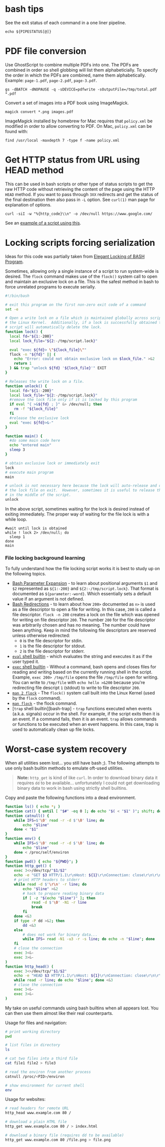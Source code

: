 # bash tips

See the exit status of each command in a one liner pipeline.

    echo ${PIPESTATUS[@]}

# PDF file conversion

Use GhostScript to combine multiple PDFs into one.  The PDFs are combined in
order so shell globbing will list them alphabeticially.  To specify the order in
which the PDFs are combined, name them alphabetically.  Example: `page-1.pdf`,
`page-2.pdf`, `page-3.pdf`.

    gs -dBATCH -dNOPAUSE -q -sDEVICE=pdfwrite -sOutputFile=/tmp/total.pdf *.pdf

Convert a set of images into a PDF book using ImageMagick.

    magick convert *.png images.pdf

ImageMagick installed by homebrew for Mac requires that `policy.xml` be modified
in order to allow converting to PDF.  On Mac, `policy.xml` can be found with:

    find /usr/local -maxdepth 7 -type f -name policy.xml

# Get HTTP status from URL using HEAD method

This can be used in bash scripts or other type of status scripts to get the raw
HTTP code without retrieving the content of the page using the HTTP `HEAD`
method.  If you want to pass through `3XX` redirects and get the status of the
final destination then also pass in `-L` option.  See `curl(1)` man page for
explanation of options.

    curl -siI -w "%{http_code}\\n" -o /dev/null https://www.google.com/

See an [example of a script using this](../bin/jenkins_wait_reboot_done.sh).

# Locking scripts forcing serialization

Ideas for this code was partially taken from [Elegant Locking of BASH
Program][locking].

Sometimes, allowing only a single instance of a script to run system-wide is
desired.  The `flock` command makes use of the `flock()` system call to open and
maintain an exclusive lock on a file.  This is the safest method in bash to
force unrelated programs to execute serially.

```bash
#!/bin/bash

# exit this program on the first non-zero exit code of a command
set -e

# Open a write lock on a file which is maintained globally across scripts by
# the Linux Kernel.  Additionally, if a lock is successfully obtained then this
# script will automatically delete the lock.
function lock() {
  local fd="${1:-200}"
  local lock_file="${2:-/tmp/script.lock}"

  eval "exec ${fd}> \"${lock_file}\""
  flock -n "${fd}" || (
    echo "Error: could not obtain exclusive lock on $lock_file." >&2
    return 1
  ) && trap "unlock ${fd} '${lock_file}'" EXIT
}

# Releases the write lock on a file.
function unlock() {
  local fd="${1:-200}"
  local lock_file="${2:-/tmp/script.lock}"
  #remove the lock file only if it is locked by this program
  if eval "{ >&${fd} ; }" &> /dev/null; then
    rm -f "${lock_file}"
  fi
  #release the exclusive lock
  eval "exec ${fd}>&-"
}

function main() {
  #do some main code here
  echo "entered main"
  sleep 3
}

# obtain exclusive lock or immediately exit
lock
# execute main program
main

# unlock is not necessary here because the lock will auto-release and delete
# the lock file on exit.  However, sometimes it is useful to release the lock
# in the middle of the script.
unlock
```

In the above script, sometimes waiting for the lock is desired instead of
exiting immediately.  The proper way of waiting for the file lock is with a
while loop.

    #wait until lock is obtained
    while ! lock 2> /dev/null; do
      sleep 1
    done
    main

### File locking background learning

To fully understand how the file locking script works it is best to study up on
the following topics.

- [Bash Parameter Expansion][bash-pe] - to learn about positional arguments `$1`
  and `$2` represented as `${1:-200}` and `${2:-/tmp/script.lock}`.  That format
  is documented as `${parameter:-word}`.  Which essentially sets a default value
  if an argument is not defined.
- [Bash Redirections][bash-r] - to learn about how `200>` documented as `n>` is
  used as a file descriptor to open a file for writing.  In this case, `200` is
  called a file descriptor.  `flock -n 200` creates a lock on the file which was
  opened for writing on file descriptor `200`.  The number `200` for the file
  descriptor was arbitrarily chosen and has no meaning.  The number could have
  been anything.  Keep in mind the following file descriptors are reserved
  unless otherwise redirected:
  - `0` is the file descriptor for stdin.
  - `1` is the file descriptor for stdout.
  - `2` is the file descriptor for stderr.
- [`eval` shell builtin][bash-eval] - which evaluates the string and executes it
  as if the user typed it.
- [`exec` shell builtin][bash-exec] - Without a command, bash opens and closes
  files for reading and writing based on the currently running shell in the
  script.  Example, `exec 200> /tmp/file` opens the file `/tmp/file` open for
  writing.  You can write to `/tmp/file` with `echo hello >&200` because you're
  redirecting file descript `1` (stdout) to write to file descriptor `200`.
- [`man 2 flock`][flock] - The `flock()` system call built into the Linux Kernel
  (used by the `flock` command).
- [`man flock`][flock] - the flock command.
- [`trap` shell builtin][bash-trap] - `trap` functions executed when events
  (a.k.a. signals) occur in the shell.  For example, if the script exits then it
  is an event.  If a command fails, then it is an event.  `trap` allows commands
  or functions to be executed when an event happens.  In this case, trap is used
  to automatically clean up file locks.

# Worst-case system recovery

When all utilities seem lost... you still have bash ;).  The following attempts
to use only bash builtin methods to emulate oft-used utilities.

> **Note:** `http_get` is kind of like `curl`.  In order to download binary data
> it requires `dd` to be available... unfortunately I could not get downloading
> binary data to work in bash using strictly shell builtins.

Copy and paste the following functions into a dead environment.

```bash
function ls() ( echo *; )
function cat() { until [ "$#" -eq 0 ]; do echo "$( < "$1" )"; shift; done; }
function catnull() {
    while IFS=$'\0' read -r -d $'\0' line; do
        echo "$line"
    done < "$1"
}
function env() {
    while IFS=$'\0' read -r -d $'\0' line; do
        echo "$line"
    done < /proc/self/environ
}
function pwd() { echo "${PWD}"; }
function http_get() (
    exec 3<>/dev/tcp/"$1/$2"
    echo -e "GET $3 HTTP/1.1\r\nHost: ${1}\r\nConnection: close\r\n\r\n" >&3
    # print HTTP headers to stderr
    while read -d $'\r\n' -r line; do
        echo "$line" >&2
        # hack to prepare reading binary data
        if [ -z "$(echo "$line")" ]; then
            read -d $'\0' -N1 -r line
            break
        fi
    done <&3
    if type -P dd >&2; then
        dd <&3
    else
        # does not work for binary data...
        while IFS= read -N1 -u3 -r -s line; do echo -n "$line"; done
    fi
    # close the connection
    exec 3<&-
    exec 3>&-
)
function http_head() (
    exec 3<>/dev/tcp/"$1/$2"
    echo -e "HEAD $3 HTTP/1.1\r\nHost: ${1}\r\nConnection: close\r\n\r\n" >&3
    while read -r line; do echo "$line"; done <&3
    # close the connection
    exec 3<&-
    exec 3>&-
)
```

My take on useful commands using bash builtins when all appears lost.  You can then use them almost like their real counterparts.

Usage for files and navigation:

```bash
# print working directory
pwd

# list files in directory
ls

# cat two files into a third file
cat file1 file2 > file3

# read the environ from another process
catnull /proc/<PID>/environ

# show environment for current shell
env
```

Usage for websites:

```bash
# read headers for remote URL
http_head www.example.com 80 /

# download a plain HTML file
http_get www.example.com 80 / > index.html

# download a binary file (requires dd to be available)
http_get www.example.com 80 /file.png > file.png
```

[bash-eval]: https://www.gnu.org/software/bash/manual/html_node/Bourne-Shell-Builtins.html#index-eval
[bash-exec]: https://www.gnu.org/software/bash/manual/html_node/Bourne-Shell-Builtins.html#index-exec
[bash-pe]: https://www.gnu.org/software/bash/manual/html_node/Shell-Parameter-Expansion.html
[bash-r]: https://www.gnu.org/software/bash/manual/html_node/Redirections.html
[flock]: http://manpages.ubuntu.com/cgi-bin/search.py?q=flock
[locking]: http://www.kfirlavi.com/blog/2012/11/06/elegant-locking-of-bash-program/
